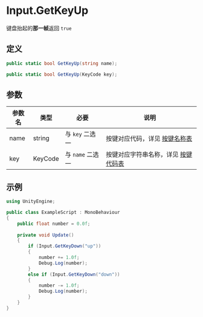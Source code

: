 # Input.GetKeyUp

键盘抬起的**那一帧**返回 `true`

## 定义

```csharp
public static bool GetKeyUp(string name);
```

```csharp
public static bool GetKeyUp(KeyCode key);
```

## 参数

| 参数名 | 类型    | 必要             | 说明                                               |
| ------ | ------- | ---------------- | -------------------------------------------------- |
| name   | string  | 与 `key` 二选一  | 按键对应代码，详见 [按键名称表](#按键名称表)       |
| key    | KeyCode | 与 `name` 二选一 | 按键对应字符串名称，详见 [按键代码表](#按键代码表) |

## 示例

```csharp
using UnityEngine;

public class ExampleScript : MonoBehaviour
{
    public float number = 0.0f;
    
    private void Update()
    {
        if (Input.GetKeyDown("up"))
        {
            number += 1.0f;
            Debug.Log(number);
        }
        else if (Input.GetKeyDown("down"))
        {
            number -= 1.0f;
            Debug.Log(number);
        }
    }
}
```